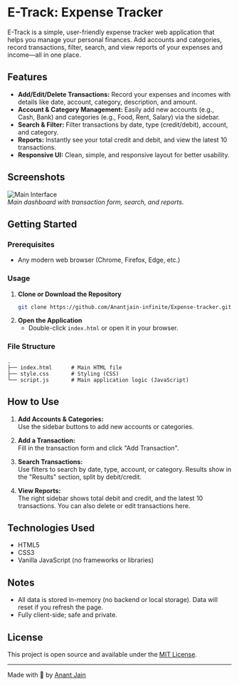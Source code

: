 # E-Track: Expense Tracker

E-Track is a simple, user-friendly expense tracker web application that helps you manage your personal finances. Add accounts and categories, record transactions, filter, search, and view reports of your expenses and income—all in one place.

## Features

- **Add/Edit/Delete Transactions:** Record your expenses and incomes with details like date, account, category, description, and amount.
- **Account & Category Management:** Easily add new accounts (e.g., Cash, Bank) and categories (e.g., Food, Rent, Salary) via the sidebar.
- **Search & Filter:** Filter transactions by date, type (credit/debit), account, and category.
- **Reports:** Instantly see your total credit and debit, and view the latest 10 transactions.
- **Responsive UI:** Clean, simple, and responsive layout for better usability.

## Screenshots

![Main Interface](screenshot-main.png)  
*Main dashboard with transaction form, search, and reports.*

## Getting Started

### Prerequisites

- Any modern web browser (Chrome, Firefox, Edge, etc.)

### Usage

1. **Clone or Download the Repository**
    ```bash
    git clone https://github.com/Anantjain-infinite/Expense-tracker.git
    ```
2. **Open the Application**
    - Double-click `index.html` or open it in your browser.

### File Structure

```
.
├── index.html      # Main HTML file
├── style.css       # Styling (CSS)
└── script.js       # Main application logic (JavaScript)
```

## How to Use

1. **Add Accounts & Categories:**  
   Use the sidebar buttons to add new accounts or categories.

2. **Add a Transaction:**  
   Fill in the transaction form and click "Add Transaction".

3. **Search Transactions:**  
   Use filters to search by date, type, account, or category. Results show in the "Results" section, split by debit/credit.

4. **View Reports:**  
   The right sidebar shows total debit and credit, and the latest 10 transactions. You can also delete or edit transactions here.

## Technologies Used

- HTML5
- CSS3
- Vanilla JavaScript (no frameworks or libraries)

## Notes

- All data is stored in-memory (no backend or local storage). Data will reset if you refresh the page.
- Fully client-side; safe and private.

## License

This project is open source and available under the [MIT License](LICENSE).

---

Made with 💙 by [Anant Jain](https://github.com/Anantjain-infinite)
